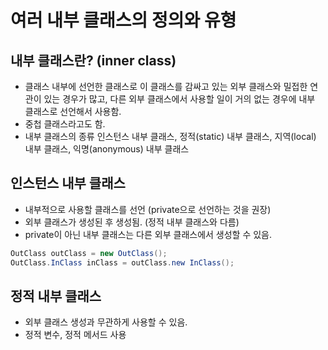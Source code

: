 # 여러 내부 클래스의 정의와 유형

## 내부 클래스란? (inner class)

- 클래스 내부에 선언한 클래스로 이 클래스를 감싸고 있는 외부 클래스와 밀접한 연관이 있는 경우가 많고, 다른 외부 클래스에서 사용할 일이 거의 없는 경우에 내부 클래스로 선언해서 사용함.
- 중첩 클래스라고도 함.
- 내부 클래스의 종류
  인스턴스 내부 클래스, 정적(static) 내부 클래스, 지역(local) 내부 클래스, 익명(anonymous) 내부 클래스

## 인스턴스 내부 클래스

- 내부적으로 사용할 클래스를 선언 (private으로 선언하는 것을 권장)
- 외부 클래스가 생성된 후 생성됨. (정적 내부 클래스와 다름)
- private이 아닌 내부 클래스는 다른 외부 클래스에서 생성할 수 있음.

```java
OutClass outClass = new OutClass();
OutClass.InClass inClass = outClass.new InClass();
```

## 정적 내부 클래스

- 외부 클래스 생성과 무관하게 사용할 수 있음.
- 정적 변수, 정적 메서드 사용